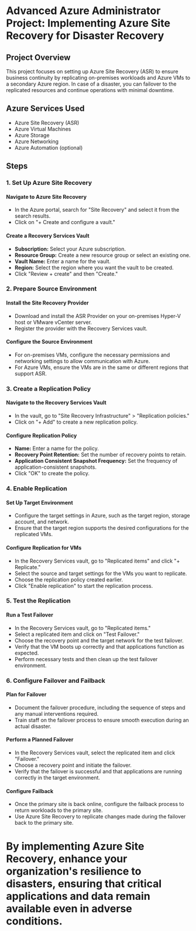 # Advanced Azure Administrator Project: Implementing Azure Site Recovery for Disaster Recovery

## Project Overview
This project focuses on setting up Azure Site Recovery (ASR) to ensure business continuity by replicating on-premises workloads and Azure VMs to a secondary Azure region. In case of a disaster, you can failover to the replicated resources and continue operations with minimal downtime.

## Azure Services Used
- Azure Site Recovery (ASR)
- Azure Virtual Machines
- Azure Storage
- Azure Networking
- Azure Automation (optional)

## Steps

### 1. Set Up Azure Site Recovery

#### Navigate to Azure Site Recovery
- In the Azure portal, search for "Site Recovery" and select it from the search results.
- Click on "+ Create and configure a vault."

#### Create a Recovery Services Vault
- **Subscription:** Select your Azure subscription.
- **Resource Group:** Create a new resource group or select an existing one.
- **Vault Name:** Enter a name for the vault.
- **Region:** Select the region where you want the vault to be created.
- Click "Review + create" and then "Create."

### 2. Prepare Source Environment

#### Install the Site Recovery Provider
- Download and install the ASR Provider on your on-premises Hyper-V host or VMware vCenter server.
- Register the provider with the Recovery Services vault.

#### Configure the Source Environment
- For on-premises VMs, configure the necessary permissions and networking settings to allow communication with Azure.
- For Azure VMs, ensure the VMs are in the same or different regions that support ASR.

### 3. Create a Replication Policy

#### Navigate to the Recovery Services Vault
- In the vault, go to "Site Recovery Infrastructure" > "Replication policies."
- Click on "+ Add" to create a new replication policy.

#### Configure Replication Policy
- **Name:** Enter a name for the policy.
- **Recovery Point Retention:** Set the number of recovery points to retain.
- **Application Consistent Snapshot Frequency:** Set the frequency of application-consistent snapshots.
- Click "OK" to create the policy.

### 4. Enable Replication

#### Set Up Target Environment
- Configure the target settings in Azure, such as the target region, storage account, and network.
- Ensure that the target region supports the desired configurations for the replicated VMs.

#### Configure Replication for VMs
- In the Recovery Services vault, go to "Replicated items" and click "+ Replicate."
- Select the source and target settings for the VMs you want to replicate.
- Choose the replication policy created earlier.
- Click "Enable replication" to start the replication process.

### 5. Test the Replication

#### Run a Test Failover
- In the Recovery Services vault, go to "Replicated items."
- Select a replicated item and click on "Test Failover."
- Choose the recovery point and the target network for the test failover.
- Verify that the VM boots up correctly and that applications function as expected.
- Perform necessary tests and then clean up the test failover environment.

### 6. Configure Failover and Failback

#### Plan for Failover
- Document the failover procedure, including the sequence of steps and any manual interventions required.
- Train staff on the failover process to ensure smooth execution during an actual disaster.

#### Perform a Planned Failover
- In the Recovery Services vault, select the replicated item and click "Failover."
- Choose a recovery point and initiate the failover.
- Verify that the failover is successful and that applications are running correctly in the target environment.

#### Configure Failback
- Once the primary site is back online, configure the failback process to return workloads to the primary site.
- Use Azure Site Recovery to replicate changes made during the failover back to the primary site.

# By implementing Azure Site Recovery, enhance your organization's resilience to disasters, ensuring that critical applications and data remain available even in adverse conditions.
